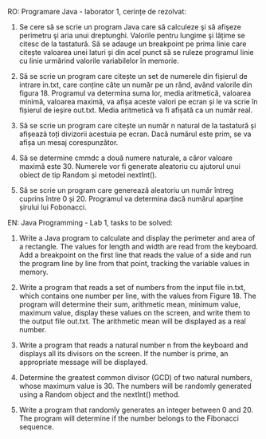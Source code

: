 RO: Programare Java - laborator 1, cerințe de rezolvat: 

1. Se cere să se scrie un program Java care să calculeze şi să afişeze perimetru şi aria unui dreptunghi. Valorile pentru lungime şi lățime se citesc de la tastatură. Să se adauge un breakpoint pe prima linie care citește valoarea unei laturi și din acel punct să se ruleze programul linie cu linie urmărind valorile variabilelor în memorie.

2. Să se scrie un program care citește un set de numerele din fișierul de intrare in.txt, care conține câte un număr pe un rând, având valorile din figura 18. Programul va determina suma lor, media aritmetică, valoarea minimă, valoarea maximă, va afișa aceste valori pe ecran și le va scrie în fișierul de ieșire out.txt. Media aritmetică va fi afișată ca un număr real.

3.  Să se scrie un program care citește un număr n natural de la tastatură și afișează toți divizorii acestuia pe ecran. Dacă numărul este prim, se va afișa un mesaj corespunzător.

4. Să se determine cmmdc a două numere naturale, a căror valoare maximă este 30. Numerele vor fi generate aleatoriu cu ajutorul unui obiect de tip Random și metodei nextInt().

5. Să se scrie un program care generează aleatoriu un număr întreg cuprins între 0 și 20. Programul va determina dacă numărul aparține șirului lui Fobonacci.

EN: Java Programming - Lab 1, tasks to be solved:

1. Write a Java program to calculate and display the perimeter and area of a rectangle. The values for length and width are read from the keyboard. Add a breakpoint on the first line that reads the value of a side and run the program line by line from that point, tracking the variable values in memory.

2. Write a program that reads a set of numbers from the input file in.txt, which contains one number per line, with the values from Figure 18. The program will determine their sum, arithmetic mean, minimum value, maximum value, display these values on the screen, and write them to the output file out.txt. The arithmetic mean will be displayed as a real number.

3. Write a program that reads a natural number n from the keyboard and displays all its divisors on the screen. If the number is prime, an appropriate message will be displayed.

4. Determine the greatest common divisor (GCD) of two natural numbers, whose maximum value is 30. The numbers will be randomly generated using a Random object and the nextInt() method.

5. Write a program that randomly generates an integer between 0 and 20. The program will determine if the number belongs to the Fibonacci sequence.

